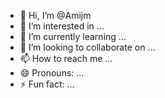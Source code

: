 - 👋 Hi, I’m @Amijm
- 👀 I’m interested in ...
- 🌱 I’m currently learning ...
- 💞️ I’m looking to collaborate on ...
- 📫 How to reach me ...
- 😄 Pronouns: ...
- ⚡ Fun fact: ...

<!---
Amijm/Amijm is a ✨ special ✨ repository because its `README.md` (this file) appears on your GitHub profile.
You can click the Preview link to take a look at your changes.
--->
